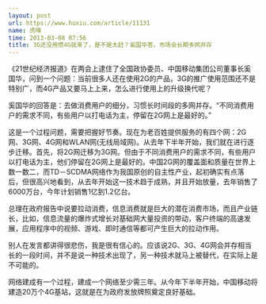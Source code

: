 ```yaml
---
layout: post
url: https://www.huxiu.com/article/11131
name: 虎嗅
time: 2013-03-08 07:56
title: 3G还没用惯4G就来了，是不是太赶？奚国华答，市场会长期多网并存
---
```

《21世纪经济报道》在两会上逮住了全国政协委员、中国移动集团公司董事长奚国华，问到一个问题：当前很多人还在使用2G的产品，3G的推广使用范围还不是特别广，而4G产品又要马上上来，怎么进行使用上的升级换代呢？

奚国华的回答是：去做消费用户的细分，习惯长时间段的多网并存。“不同消费用户的需求不同，有些用户以打电话为主，停留在2G网上是最好的。”

这是一个过程问题，需要把握好节奏。现在为老百姓提供服务的有四个网：2G网、3G网、4G网和WLAN网(无线局域网)。从去年下半年开始，我们就在进行逐步迁移。首先，将2G网迁移为3G网。但由于不同消费用户的需求不同，有些用户以打电话为主，他们停留在2G网上是最好的。中国2G网的覆盖面和质量在世界上数一数二，而TD－SCDMA网络作为我国原创的自主性产业，起初确实有点落后，但很高兴地看到，从去年开始这一技术趋于成熟，并且开始放量，去年销售了6000万台，今年计划销售1亿到1.2亿台。

总理在政府报告中说要拉动消费，信息消费就是巨大的潜在消费市场，而且产业链长，比如，信息流量的爆炸式增长对基础网大量投资的带动，客户终端的高速发展，应用程序中的视频、游戏、即时通信等都可产生巨大的拉动作用。

别人在发言都讲得很悲伤，我是很有信心的。应该说2G、3G、4G网会并存相当长的一段时间，并不是说一种技术出现了，另一种技术就马上被替代，在实际上是不可能的。

网络建成有一个过程，建成一个网络至少需三年。从今年下半年开始，中国移动将建造20万个4G基站，这就是在为政府发放牌照奠定良好基础。

